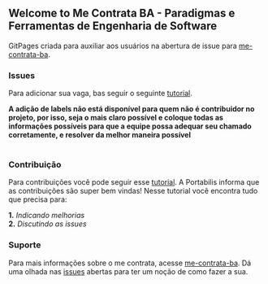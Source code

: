 ## Welcome to Me Contrata BA - Paradigmas e Ferramentas de Engenharia de Software

GitPages criada para auxiliar aos usuários na abertura de issue para [me-contrata-ba](https://github.com/joaldotavares/me-contrata-ba).

### Issues

Para adicionar sua vaga, bas seguir o seguinte [tutorial](https://github.com/joaldotavares/me-contrata-ba/blob/master/README.md).
  
**A adição de labels não está disponível para quem não é contribuidor no projeto, por isso, seja o mais claro possível e coloque todas as informações possíveis para que a equipe possa adequar seu chamado corretamente, e resolver da melhor maneira possível**</br></br>

### Contribuição

Para contribuições você pode seguir esse [tutorial](https://github.com/portabilis/i-educar/blob/2.4/contributing.md). A Portabilis informa que as contribuições são super bem vindas! Nesse tutorial você encontra tudo que precisa para:</br>

  **1.** _Indicando melhorias_</br>
  **2.** _Discutindo as issues_</br>

### Suporte

Para mais informações sobre o me contrata, acesse [me-contrata-ba](https://github.com/joaldotavares/me-contrata-ba).
Dá uma olhada nas [issues](https://github.com/joaldotavares/me-contrata-ba/issues) abertas para ter um noção de como fazer a sua.</br>

